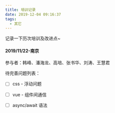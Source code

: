 ```yaml
---
title: 培训记录
date: 2019-12-04 09:16:37
tags:
  - 其它
---
```


记录一下历次培训及改进点~

<!--more-->

#### 2019/11/22-南京

参与者：韩峰、潘海龙、高培、张书华、刘涛、王慧君

待完善问题列表：
- [ ] css - 浮动问题
- [ ] vue - 组件间通信 
- [ ] async/await 语法

